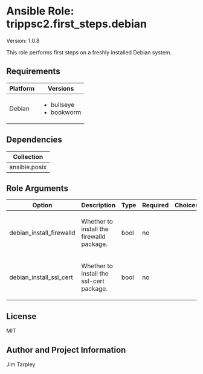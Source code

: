 <!-- BEGIN_ANSIBLE_DOCS -->

# Ansible Role: trippsc2.first_steps.debian
Version: 1.0.8

This role performs first steps on a freshly installed Debian system.

## Requirements

| Platform | Versions |
| -------- | -------- |
| Debian | <ul><li>bullseye</li><li>bookworm</li></ul> |

## Dependencies

| Collection |
| ---------- |
| ansible.posix |

## Role Arguments
|Option|Description|Type|Required|Choices|Default|
|---|---|---|---|---|---|
| debian_install_firewalld | <p>Whether to install the firewalld package.</p> | bool | no |  | true |
| debian_install_ssl_cert | <p>Whether to install the ssl-cert package.</p> | bool | no |  | true |


## License
MIT

## Author and Project Information
Jim Tarpley
<!-- END_ANSIBLE_DOCS -->

